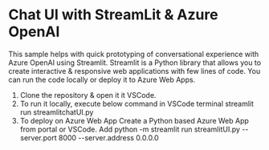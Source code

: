 # Chat UI with StreamLit & Azure OpenAI
This sample helps with quick prototyping of conversational experience with Azure OpenAI using Streamlit. Streamlit is a Python library that allows you to create interactive & responsive web applications with few lines of code. 
You can run the code locally or deploy it to Azure Web Apps. 
1. Clone the repository & open it it VSCode.
2. To run it locally, execute below command in VSCode terminal
   streamlit run streamlitchatUI.py 
3. To deploy on Azure Web App
   Create a Python based Azure Web App from portal or VSCode.
   Add 
   python -m streamlit run streamlitUI.py --server.port 8000 --server.address 0.0.0.0
